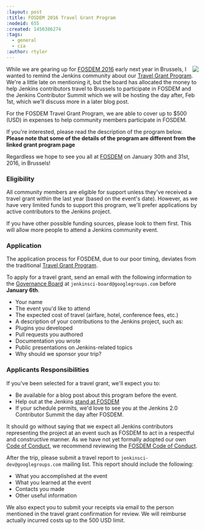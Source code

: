 ```yaml
---
:layout: post
:title: FOSDEM 2016 Travel Grant Program
:nodeid: 655
:created: 1450386274
:tags:
  - general
  - cia
:author: rtyler
---
```


<img src="https://agentdero.cachefly.net/continuousblog/images/fosdem-2013.png" align="right"/>

While we are gearing up for [FOSDEM 2016](https://fosdem.org/2016/) early next year in Brussels, I wanted to remind the Jenkins community about our [Travel Grant Program](https://wiki.jenkins-ci.org/display/JENKINS/Travel+Grant+Program). We're a little late on mentioning it, but the board has allocated the money to help Jenkins contributors travel to Brussels to participate in FOSDEM and the Jenkins Contributor Summit which we will be hosting the day after, Feb 1st, which we'll discuss more in a later blog post.

For the FOSDEM Travel Grant Program, we are able to cover up to $500 (USD) in expenses to help community members participate in FOSDEM.

If you're interested, please read the description of the program below. **Please note that some of the details of the program are different from the linked grant program page**

Regardless we hope to see you all at [FOSDEM](https://fosdem.org/2016/) on January 30th and 31st, 2016, in Brussels!

### Eligibility

All community members are eligible for support unless they've received a travel grant within the last year (based on the event's date). However, as we have very limited funds to support this program, we'll prefer applications by active contributors to the Jenkins project.

If you have other possible funding sources, please look to them first. This will allow more people to attend a Jenkins community event.

### Application

The application process for FOSDEM, due to our poor timing, deviates from the traditional [Travel Grant Program](https://wiki.jenkins-ci.org/display/JENKINS/Travel+Grant+Program).

To apply for a travel grant, send an email with the following information to the [Governance Board](https://wiki.jenkins-ci.org/display/JENKINS/Governance+Board) at `jenkinsci-board@googlegroups.com` before **January 6th**.

- Your name
- The event you'd like to attend
- The expected cost of travel (airfare, hotel, conference fees, etc.)
- A description of your contributions to the Jenkins project, such as:
- Plugins you developed
- Pull requests you authored
- Documentation you wrote
- Public presentations on Jenkins-related topics
- Why should we sponsor your trip?

### Applicants Responsibilities

If you've been selected for a travel grant, we'll expect you to:

- Be available for a blog post about this program before the event.
- Help out at the Jenkins [stand at FOSDEM](https://wiki.jenkins-ci.org/display/JENKINS/FOSDEM+2016)
- If your schedule permits, we'd love to see you at the Jenkins 2.0 Contributor Summit the day after FOSDEM.

It should go without saying that we expect all Jenkins contributors representing the project at an event such as FOSDEM to act in a respectful and constructive manner. As we have not yet formally adopted our own [Code of Conduct](https://wiki.jenkins-ci.org/display/JENKINS/Code+of+Conduct), we recommend reviewing the [FOSDEM Code of Conduct](https://fosdem.org/2016/practical/conduct/).

After the trip, please submit a travel report to `jenkinsci-dev@googlegroups.com` mailing list. This report should include the following:

- What you accomplished at the event
- What you learned at the event
- Contacts you made
- Other useful information

We also expect you to submit your receipts via email to the person mentioned in the travel grant confirmation for review. We will reimburse actually incurred costs up to the 500 USD limit.
